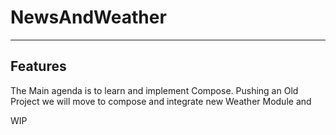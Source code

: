 # NewsAndWeather
***

## Features
The Main agenda is to learn and implement Compose. Pushing an Old Project we will move to compose and integrate new Weather Module and

WIP